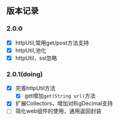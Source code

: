 ## 版本记录

### 2.0.0

* [x] httpUtil,常用get/post方法支持
* [x] httpUtil,池化
* [x] httpUtil，ssl忽略

### 2.0.1(doing)

* [x] 完善httpUtil方法
    * [x] get增加`get(String url)`方法
* [x] 扩展Collectors，增加对BigDecimal支持
* [ ] 简化web组件的使用，通用返回封装